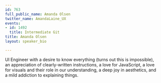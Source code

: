 ```yaml
---
id: 763
full_public_name: Amanda Olsen
twitter_name: AmandaLaine_UX
events:
- id: 1492
  title: Intermediate Git
title: Amanda Olsen
layout: speaker_bio

---
```

UI Engineer with a desire to know everything (turns out this is impossible), an appreciation of clearly-written instructions, a love for JavaScript, a love for visuals and their role in our understanding, a deep joy in aesthetics, and a mild addiction to explaining things.